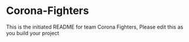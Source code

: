 # Corona-Fighters
This is the initiated README for team Corona Fighters, Please edit this as you build your project
